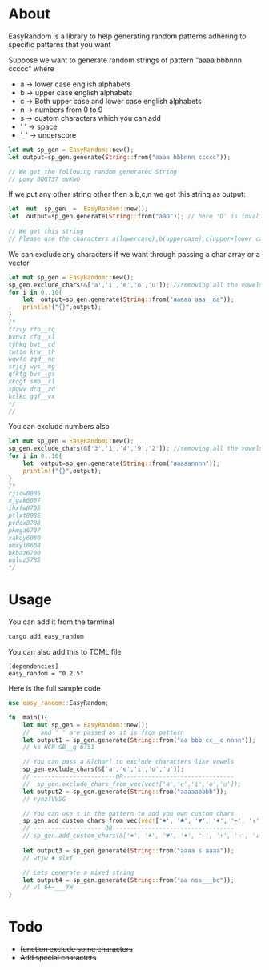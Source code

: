 # About

EasyRandom is a library to help generating random patterns adhering to specific patterns that you want 

Suppose we want to generate random strings of pattern "aaaa bbbnnn ccccc" where

 -  a   -> lower case english alphabets 
 -  b   -> upper case english alphabets
 -  c   -> Both upper case and lower case english alphabets
 -  n   -> numbers from 0 to 9
 -  s   -> custom characters which you can add
 - ' '  -> space 
 - '_'  -> underscore
 
```rust
let mut sp_gen = EasyRandom::new();
let output=sp_gen.generate(String::from("aaaa bbbnnn ccccc"));

// We get the following random generated String
// poxy BOG737 ovKwQ
```
 
If we put any other string other then a,b,c,n we  get this string as output:
```rust
let  mut  sp_gen  =  EasyRandom::new();
let  output=sp_gen.generate(String::from("aaD")); // here 'D' is invalid
    
// We get this string 
// Please use the characters a(lowercase),b(uppercase),c(upper+lower cases),n(numbers) only to generate random strings
```

We can exclude any characters if we want through passing a char array or a vector
```rust 
let mut sp_gen = EasyRandom::new();
sp_gen.exclude_chars(&['a','i','e','o','u']); //removing all the vowels from the generator
for i in 0..10{
    let  output=sp_gen.generate(String::from("aaaaa aaa__aa")); 
    println!("{}",output);
}
/*
tfzvy rfb__rq
bvnvt cfq__xl
tyhkq bwt__cd
twttm krw__th
wqwfc zqd__nq
srjcj wys__mg
qfktg bvs__gs
xkqgf smb__rl
xpgwv dcq__zd
kclkc ggf__vx
*/
//
```
You can exclude numbers also 
```rust 
let mut sp_gen = EasyRandom::new();
sp_gen.exclude_chars(&['3','1','4','9','2']); //removing all the vowels from the generator
for i in 0..10{
    let  output=sp_gen.generate(String::from("aaaaannnn")); 
    println!("{}",output);
}
/*
rjicw0005
xjgak6067
ihxfw8705
ptlxt8085
pvdcx8788
pkmga6707
xakoy6080
amxyl8608
bkbaz6700
uuluz5785
*/
```

# Usage
You can add it from the terminal
```bash
cargo add easy_random 
```

You can also add this to TOML file
```
[dependencies]
easy_random = "0.2.5"
```
    	
Here is the full sample code
```rust
use easy_random::EasyRandom;

fn  main(){
    let mut sp_gen = EasyRandom::new();
    // _ and ' ' are passed as it is from pattern
    let output1 = sp_gen.generate(String::from("aa bbb cc__c nnnn"));
    // ks HCP GB__q 6751

    // You can pass a &[char] to exclude characters like vowels
    sp_gen.exclude_chars(&['a','e','i','o','u']); 
    // -----------------------OR-------------------------------
    //  sp_gen.exclude_chars_from_vec(vec!['a','e','i','o','u']);
    let output2 = sp_gen.generate(String::from("aaaaabbbb")); 
    // rynzfVVSG

    // You can use s in the pattern to add you own custom chars
    sp_gen.add_custom_chars_from_vec(vec!['♠', '♣', '♥', '♦', '←', '↑', '→', '↓', '↔']);
    // ------------------- OR ---------------------------------
    // sp_gen.add_custom_chars(&['♠', '♣', '♥', '♦', '←', '↑', '→', '↓', '↔']);
    
    let output3 = sp_gen.generate(String::from("aaaa s aaaa"));
    // wtjw ♠ slxf

    // Lets generate a mixed string 
    let output4 = sp_gen.generate(String::from("aa nss___bc"));
    // vl 6♣←___YW
}
```

# Todo
- ~~function exclude some characters~~
- ~~Add special characters~~


